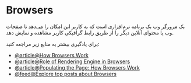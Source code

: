 # Browsers

یک مرورگر وب یک برنامه نرم‌افزاری است که به کاربر این امکان را می‌دهد تا صفحات وب یا محتوای آنلاین دیگر را از طریق رابط گرافیکی کاربر مشاهده و نمایش دهد.

برای یادگیری بیشتر به منابع زیر مراجعه کنید:

- [@article@How Browsers Work](https://www.html5rocks.com/en/tutorials/internals/howbrowserswork/)
- [@article@Role of Rendering Engine in Browsers](https://www.browserstack.com/guide/browser-rendering-engine)
- [@article@Populating the Page: How Browsers Work](https://developer.mozilla.org/en-US/docs/Web/Performance/How_browsers_work)
- [@feed@Explore top posts about Browsers](https://app.daily.dev/tags/browsers?ref=roadmapsh)
